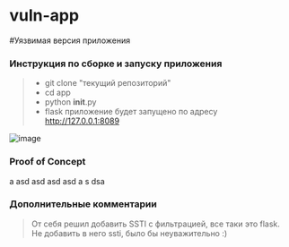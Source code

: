 # vuln-app
#Уязвимая версия приложения

### Инструкция по сборке и запуску приложения

> - git clone "текущий репозиторий"
> - cd app
> - python __init__.py
> - flask приложение будет запущено по адресу http://127.0.0.1:8089

![image](https://github.com/medarov411/vuln-app/assets/60567375/302c807a-5503-411e-a291-bbe552f247ec)



### Proof of Concept

a
asd
asd
asd
asd
a
s
dsa


### Дополнительные комментарии
> От себя решил добавить SSTI с фильтрацией, все таки это flask. Не добавить в него ssti, было бы неуважительно :)


